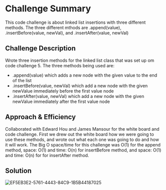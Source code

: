 
# Challenge Summary
<!-- Short summary or background information -->
This code challenge is about linked list insertions with three different methods. The three different mthods are .append(value), .insertBefore(value, newVal), and .insertAfter(value, newVal)
## Challenge Description
<!-- Description of the challenge -->
Wrote three insertion methods for the linked list class that was set up om code challenge 5.
The three methods being used are:
  * .append(value) which adds a new node with the given value to the end of the list
  * .insertBefore(value, newVal) which add a new node with the given newValue immediately before the first value node
  * .insertAfter(value, newVal) which add a new node with the given newValue immediately after the first value node

## Approach & Efficiency
<!-- What approach did you take? Why? What is the Big O space/time for this approach? -->
Collaborated with Edward Hou and James Mansour for the white board and code challenge. First we drew out the white board how we were going to use these methods, and wrote out what each one was going to do and how it will work. The Big O space/time for this challenge was O(1) for the append method, space: O(1) and time: O(n) for insertBefore method, and space: O(1) and time: O(n) for for insertAfter method. 

## Solution
<!-- Embedded whiteboard image -->

![EF5EB3E2-5761-4443-84C9-1B5B44187025](https://user-images.githubusercontent.com/65562053/112925432-b59fb880-90c6-11eb-9851-0aa463bcf2f2.jpeg)

